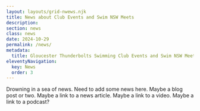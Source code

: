 ```yaml
---
layout: layouts/grid-nwews.njk
title: News about Club Events and Swim NSW Meets
description: 
section: news
class: news
date: 2024-10-29
permalink: /news/
metadata:
  title: Gloucester Thunderbolts Swimming Club Events and Swim NSW Meets
eleventyNavigation:
  key: News
  order: 3
---
```




Drowning in a sea of news.  Need to add some news here.  Maybe a blog post or two.  Maybe a link to a news article.  Maybe a link to a video.  Maybe a link to a podcast?



